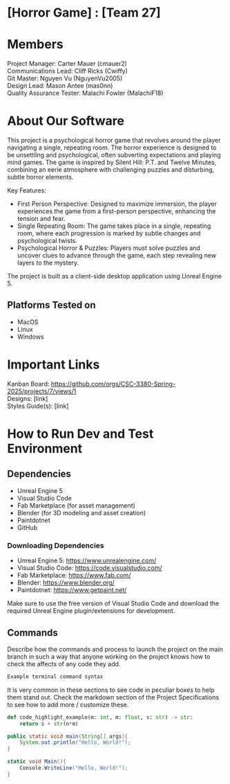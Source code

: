 # [Horror Game] : [Team 27]
# Members
Project Manager: Carter Mauer (cmauer2)\
Communications Lead: Cliff Ricks (Cwiffy)\
Git Master: Nguyen Vu (NguyenVu2005)\
Design Lead: Mason Antee (mas0nn)\
Quality Assurance Tester: Malachi Fowler (MalachiF18)

# About Our Software

This project is a psychological horror game that revolves around the player navigating a single, repeating room. The horror experience is designed to be unsettling and psychological, often subverting expectations and playing mind games. The game is inspired by Silent Hill: P.T. and Twelve Minutes, combining an eerie atmosphere with challenging puzzles and disturbing, subtle horror elements.

Key Features:

- First Person Perspective: Designed to maximize immersion, the   player experiences the game from a first-person perspective, enhancing the tension and fear.
- Single Repeating Room: The game takes place in a single, repeating room, where each progression is marked by subtle changes and psychological twists.
- Psychological Horror & Puzzles: Players must solve puzzles and uncover clues to advance through the game, each step revealing new layers to the mystery.

The project is built as a client-side desktop application using Unreal Engine 5.

## Platforms Tested on
- MacOS
- Linux
- Windows

# Important Links
Kanban Board: https://github.com/orgs/CSC-3380-Spring-2025/projects/7/views/1 \
Designs: [link]\
Styles Guide(s): [link]

# How to Run Dev and Test Environment

## Dependencies
- Unreal Engine 5
- Visual Studio Code
- Fab Marketplace (for asset management)
- Blender (for 3D modeling and asset creation)
- Paintdotnet
- GitHub
### Downloading Dependencies
- Unreal Engine 5: https://www.unrealengine.com/
- Visual Studio Code: https://code.visualstudio.com/
- Fab Marketplace: https://www.fab.com/
- Blender: https://www.blender.org/
- Paintdotnet: https://www.getpaint.net/

Make sure to use the free version of Visual Studio Code and download the required Unreal Engine plugin/extensions for development.

## Commands
Describe how the commands and process to launch the project on the main branch in such a way that anyone working on the project knows how to check the affects of any code they add.

```sh
Example terminal command syntax
```

It is very common in these sections to see code in peculiar boxes to help them stand out. Check the markdown section of the Project Specifications to see how to add more / customize these.

```python
def code_highlight_example(m: int, m: float, s: str) -> str:
	return s + str(n*m)
```

```java
public static void main(String[] args){
	System.out.println("Hello, World!");
}
```

```c#
static void Main(){
	Console.WriteLine("Hello, World!");
}
```
